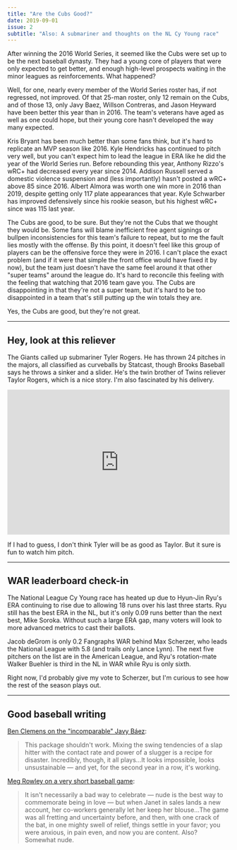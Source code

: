 ```yaml
---
title: "Are the Cubs Good?"
date: 2019-09-01
issue: 2
subtitle: "Also: A submariner and thoughts on the NL Cy Young race"
---
```


After winning the 2016 World Series, it seemed like the Cubs were set up to be the next baseball dynasty. They had a young core of players that were only expected to get better, and enough high-level prospects waiting in the minor leagues as reinforcements. What happened?

Well, for one, nearly every member of the World Series roster has, if not regressed, not improved. Of that 25-man roster, only 12 remain on the Cubs, and of those 13, only Javy Baez, Willson Contreras, and Jason Heyward have been better this year than in 2016. The team's veterans have aged as well as one could hope, but their young core hasn't developed the way many expected.

Kris Bryant has been much better than some fans think, but it's hard to replicate an MVP season like 2016. Kyle Hendricks has continued to pitch very well, but you can't expect him to lead the league in ERA like he did the year of the World Series run. Before rebounding this year, Anthony Rizzo's wRC+ had decreased every year since 2014. Addison Russell served a domestic violence suspension and (less importantly) hasn't posted a wRC+ above 85 since 2016. Albert Almora was worth one win more in 2016 than 2019, despite getting only 117 plate appearances that year. Kyle Schwarber has improved defensively since his rookie season, but his highest wRC+ since was 115 last year.

The Cubs are good, to be sure. But they're not the Cubs that we thought they would be. Some fans will blame inefficient free agent signings or bullpen inconsistencies for this team's failure to repeat, but to me the fault lies mostly with the offense. By this point, it doesn't feel like this group of players can be the offensive force they were in 2016. I can't place the exact problem (and if it were that simple the front office would have fixed it by now), but the team just doesn't have the same feel around it that other "super teams" around the league do. It's hard to reconcile this feeling with the feeling that watching that 2016 team gave you. The Cubs are disappointing in that they're not a super team, but it's hard to be too disappointed in a team that's still putting up the win totals they are.

Yes, the Cubs are good, but they're not great.

---

## Hey, look at this reliever

The Giants called up submariner Tyler Rogers. He has thrown 24 pitches in the majors, all classified as curveballs by Statcast, though Brooks Baseball says he throws a sinker and a slider. He's the twin brother of Twins reliever Taylor Rogers, which is a nice story. I'm also fascinated by his delivery.

<div style='position:relative; padding-bottom:calc(56.25% + 44px)'><iframe src='https://gfycat.com/ifr/UnselfishPaltryKingsnake' frameborder='0' scrolling='no' width='100%' height='100%' style='position:absolute;top:0;left:0;' allowfullscreen></iframe></div>

If I had to guess, I don't think Tyler will be as good as Taylor. But it sure is fun to watch him pitch.

---

## WAR leaderboard check-in

The National League Cy Young race has heated up due to Hyun-Jin Ryu's ERA continuing to rise due to allowing 18 runs over his last three starts. Ryu still has the best ERA in the NL, but it's only 0.09 runs better than the next best, Mike Soroka. Without such a large ERA gap, many voters will look to more advanced metrics to cast their ballots.

Jacob deGrom is only 0.2 Fangraphs WAR behind Max Scherzer, who leads the National League with 5.8 (and trails only Lance Lynn). The next five pitchers on the list are in the American League, and Ryu's rotation-mate Walker Buehler is third in the NL in WAR while Ryu is only sixth.

Right now, I'd probably give my vote to Scherzer, but I'm curious to see how the rest of the season plays out.

---

## Good baseball writing

[Ben Clemens on the "incomparable" Javy Báez](https://blogs.fangraphs.com/javier-baez-is-incomparable/):

> This package shouldn't work. Mixing the swing tendencies of a slap hitter with the contact rate and power of a slugger is a recipe for disaster. Incredibly, though, it all plays…It looks impossible, looks unsustainable — and yet, for the second year in a row, it's working.

[Meg Rowley on a very short baseball game](https://blogs.fangraphs.com/time-has-come-today/):

> It isn't necessarily a bad way to celebrate — nude is the best way to commemorate being in love — but when Janet in sales lands a new account, her co-workers generally let her keep her blouse…The game was all fretting and uncertainty before, and then, with one crack of the bat, in one mighty swell of relief, things settle in your favor; you were anxious, in pain even, and now you are content. Also? Somewhat nude.